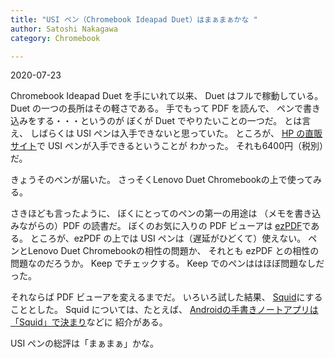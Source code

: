 ```yaml
---
title: "USI ペン（Chromebook Ideapad Duet）はまぁまぁかな "
author: Satoshi Nakagawa
category: Chromebook

---
```


2020-07-23

 Chromebook Ideapad Duet を手にいれて以来、
Duet はフルで稼動している。
Duet の一つの長所はその軽さである。
手でもって PDF を読んで、
ペンで書き込みをする・・・というのが
ぼくが Duet でやりたいことの一つだ。
とは言え、
しばらくは USI ペンは入手できないと思っていた。
ところが、
[HP の直販サイト](https://jp.ext.hp.com/accessories/personal/)で  USI ペンが入手できるということが
わかった。
それも6400円（税別）だ。

 きょうそのペンが届いた。
さっそくLenovo Duet Chromebookの上で使ってみる。

 さきほども言ったように、
ぼくにとってのペンの第一の用途は
（メモを書き込みながらの）PDF の読書だ。
ぼくのお気に入りの PDF ビューアは
[ezPDF](https://play.google.com/store/apps/details?id=udk.android.reader&hl=ja)である。
ところが、ezPDF の上では
USI ペンは（遅延がひどくて）使えない。
ペンとLenovo Duet Chromebookの相性の問題か、
それとも ezPDF との相性の問題なのだろうか。
Keep でチェックする。
Keep でのペンははほぼ問題なしだった。

 それならば PDF ビューアを変えるまでだ。
いろいろ試した結果、
[Squid](https://www.squidnotes.com/)にすることとした。
Squid については、たとえば、
[Androidの手書きノートアプリは「Squid」で決まり](https://nomadit.jp/note8/app-handwriting-squid)などに
紹介がある。

 USI ペンの総評は「まぁまぁ」かな。

